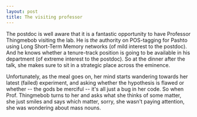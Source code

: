 ```yaml
---
layout: post
title: The visiting professor
---
```


The postdoc is well aware that it is a fantastic opportunity to have Professor Thingmebob visiting the lab. He is *the* authority on POS-tagging for Pashto using Long Short-Term Memory networks (of mild interest to the postdoc). And he knows whether a tenure-track position is going to be available in his department (of extreme interest to the postdoc). So at the dinner after the talk, she makes sure to sit in a strategic place across the eminence.

Unfortunately, as the meal goes on, her mind starts wandering towards her latest (failed) experiment, and asking whether the hypothesis is flawed or whether -- the gods be merciful -- it's all just a bug in her code. So when Prof. Thingmebob turns to her and asks what she thinks of some matter, she just smiles and says which matter, sorry, she wasn't paying attention, she was wondering about mass nouns.
